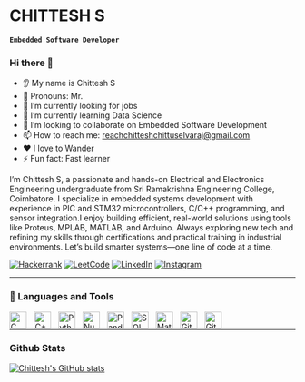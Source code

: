 # CHITTESH S

**`Embedded Software Developer`**
### Hi there 👋
* 👂 My name is Chittesh S
* 👩 Pronouns: Mr.
* 🔭 I’m currently looking for jobs 
* 🌱 I’m currently learning Data Science
* 🤝 I’m looking to collaborate on Embedded Software Development 
* 📫 How to reach me: reachchitteshchittuselvaraj@gmail.com 
* ❤️ I love to Wander
* ⚡ Fun fact: Fast learner

I’m Chittesh S, a passionate and hands-on Electrical and Electronics Engineering undergraduate from Sri Ramakrishna Engineering College, Coimbatore. I specialize in embedded systems development with experience in PIC and STM32 microcontrollers, C/C++ programming, and sensor integration.I enjoy building efficient, real-world solutions using tools like Proteus, MPLAB, MATLAB, and Arduino. Always exploring new tech and refining my skills through certifications and practical training in industrial environments.
Let’s build smarter systems—one line of code at a time.


[![Hackerrank](https://img.shields.io/badge/-Hackerrank-2EC866?style=for-the-badge&logo=HackerRank&logoColor=white)](https://www.hackerrank.com/reachchitteshch1)
[![LeetCode](https://img.shields.io/badge/LeetCode-000000?style=for-the-badge&logo=LeetCode&logoColor=#d16c06)](https://leetcode.com/u/skrJ2VOk7h/)
[![LinkedIn](https://img.shields.io/badge/linkedin-%230077B5.svg?style=for-the-badge&logo=linkedin&logoColor=white)](https://www.linkedin.com/in/chittesh-s/)
[![Instagram](https://img.shields.io/badge/Instagram-%23E4405F.svg?style=for-the-badge&logo=Instagram&logoColor=white)](https://www.instagram.com/__chittesh_24/#)

---

### 🧰 Languages and Tools

<img align="left" alt="C" width="30px" style="padding-right:10px;" src="https://img.icons8.com/?&id=40670&format=png&color=000000" />
<img align="left" alt="C++" width="30px" style="padding-right:10px;" src="https://img.icons8.com/?&id=40669&format=png&color=000000" />
<img align="left" alt="Python" width="30px" style="padding-right:10px;" src="https://img.icons8.com/?&id=13441&format=png&color=000000" />
<img align="left" alt="Numpy" width="30px" style="padding-right:10px;" src="https://img.icons8.com/?&id=aR9CXyMagKIS&format=png&color=000000" />
<img align="left" alt="Pandas" width="30px" style="padding-right:10px;" src="https://img.icons8.com/?&id=xSkewUSqtErH&format=png&color=000000" />
<img align="left" alt="SQL" width="30px" style="padding-right:10px;" src="https://img.icons8.com/?&id=J6KcaRLsTgpZ&format=png&color=000000" />
<img align="left" alt="Matlab" width="30px" style="padding-right:10px;" src="https://img.icons8.com/?&id=r5Y16PcDkoWI&format=png&color=000000" />
<img align="left" alt="GitHub" width="30px" style="padding-right:10px;" src="https://img.icons8.com/?&id=g7P0iny5Rros&format=png&color=000000" />
<img align="left" alt="Git" width="30px" style="padding-right:10px;" src="https://cdn.jsdelivr.net/gh/devicons/devicon/icons/git/git-original.svg" />

<br />
<hr />

### Github Stats
[![Chittesh's GitHub stats](https://github-readme-stats.vercel.app/api?username=chittesh24&show_icons=true&theme=dark)](https://github.com/chittesh24/github-readme-stats)

<br />

#
